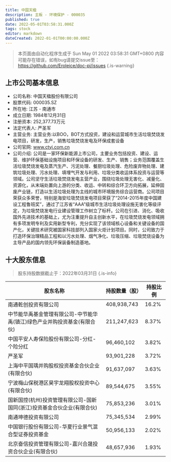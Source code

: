 ```yaml
---
title: 中国天楹
description: 主板 - 环境保护 - 000035
published: true
date: 2022-05-01T03:58:31.000Z
tags: stock
editor: markdown
dateCreated: 2022-01-01T00:00:00.000Z
---
```


> 本页面由自动化程序生成于 Sun May 01 2022 03:58:31 GMT+0800
> 内容可能存在错误，如有bug请提交issue至：https://github.com/Eroleice/doc-pi/issues
{.is-warning}

## 上市公司基本信息
- 公司名称: 中国天楹股份有限公司
- 股票代码: 000035.SZ
- 所在地: 江苏 - 南通市
- 成立日期: 1984年12月31日
- 注册资本: 252,377.73万元
- 法定代表人: 严圣军
- 主营业务: 主营业务:以BOO，BOT方式投资，建设和运营城市生活垃圾焚烧发电项目，研发，生产，销售垃圾焚烧发电及环保成套设备
- 公司官网: www.ctyi.com.cn
- 公司介绍: 公司是一家环保新能源上市公司，主要业务包括投资、建设、运营、维护环保基础设施项目和环保设备的研发、生产、销售；业务范围覆盖生活垃圾焚烧发电及蒸汽生产、污泥处理、餐厨垃圾处理、危险废弃物处理、建筑垃圾处理、污水处理、填埋气开发与利用、垃圾分类收运体系投资与运营等领域。公司坚守生活垃圾焚烧发电主营产业，围绕垃圾处理无害化、减量化、资源化，从末端处置向上游的分类、收运、中转和综合环卫方向拓展，延伸固废产业链，打造以生活垃圾处理为主线的城市环境服务综合运营商。公司项目荣获众多荣誉，特别是海安垃圾焚烧发电项目荣获了“2014-2015年度中国建设工程鲁班奖”，通过了江苏省“AAA”级城市生活垃圾处理设施无害化等级评定，为垃圾焚烧发电行业建设管理工作树立了标杆。公司在引进、消化、吸收国外先进技术的基础上，尤为注重提升自主创新水平，在垃圾焚烧发电领域拥有多项发明专利及实用新型专利，充分实现了该领域核心设备和关键设备的国产化，关键技术研究被国家科技部列入国家火炬计划项目。同时，公司致力于打造环保治理精品工程和以污水处理、烟气净化、垃圾压缩、垃圾焚烧设备为主导产品的国内领先环保装备制造基地。


## 十大股东信息
> 股东持股数据截止于：2022年03月31日
{.is-info}

| 股东名称 | 持股数量（股） | 持股比例 |
| --- | --- | --- |
| 南通乾创投资有限公司 | 408,938,743 | 16.2% |
| 中节能华禹基金管理有限公司-中节能华禹(镇江)绿色产业并购投资基金(有限合伙) | 211,247,623 | 8.37% |
| 中国平安人寿保险股份有限公司-分红-个险分红 | 96,460,102 | 3.82% |
| 严圣军 | 93,901,228 | 3.72% |
| 上海中平国瑀并购股权投资基金合伙企业(有限合伙) | 91,637,097 | 3.63% |
| 宁波梅山保税港区昊宇龙翔股权投资中心(有限合伙) | 89,544,675 | 3.55% |
| 国新国控(杭州)投资管理有限公司-国新国同(浙江)投资基金合伙企业(有限合伙) | 75,853,236 | 3.01% |
| 南通坤德投资有限公司 | 75,345,534 | 2.99% |
| 中国银行股份有限公司-华夏行业景气混合型证券投资基金 | 50,956,133 | 2.02% |
| 北京奋信投资管理有限公司-嘉兴合晟投资合伙企业(有限合伙) | 48,657,936 | 1.93% |




